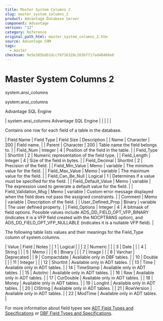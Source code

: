 ```yaml
---
title: Master System Columns 2
slug: master_system_columns_2
product: Advantage Database Server
component: Advantage
version: "12"
category: Reference
original_path_html: master_system_columns_2.htm
source: Advantage CHM
tags:
  - master
checksum: 9e5e385bdb1dcc76f36328c263b7717ad48408e0
---
```


# Master System Columns 2

system.ansi\_columns

system.ansi\_columns

Advantage SQL Engine

| system.ansi\_columns  Advantage SQL Engine |  |  |  |  |

Contains one row for each field of a table in the database.

| Field Name | Field Type | Field Size | Description |
| Name | Character | 200 | Field name. |
| Parent | Character | 200 | Table name the field belongs to. |
| Field\_Num | Integer | 4 | Position of the field in the table. |
| Field\_Type | ShortInt | 2 | Numeric representation of the field type. |
| Field\_Length | Integer | 4 | Size of the field in bytes. |
| Field\_Decimal | ShortInt | 2 | Precision of the field. |
| Field\_Min\_Value | Memo | variable | The minimum value for the field. |
| Field\_Max\_Value | Memo | variable | The maximum value for the field. |
| Field\_Can\_Be\_Null | Logical | 1 | Determines if a value must be specified for the field. |
| Field\_Default\_Value | Memo | variable | The expression used to generate a default value for the field. |
| Field\_Validation\_Msg | Memo | variable | Custom error message displayed when the field does not pass the assigned constraints. |
| Comment | Memo | variable | Description of the field. |
| User\_Defined\_Prop | Binary | variable | The user defined property. |
| Field\_Options | Integer | 4 | A bitmask of field options. Possible values include ADS\_DD\_FIELD\_OPT\_VFP\_BINARY (indicates it is a VFP field created with the NOCPTRANS option), and ADS\_DD\_FIELD\_OPT\_VFP\_NULLABLE (indicates it is a nullable VFP field). |

The following table lists values and their meanings for the Field\_Type column of system.columns.

| Value | Field | Notes |
| 1 | Logical |  |
| 2 | Numeric |  |
| 3 | Date |  |
| 4 | String |  |
| 5 | Memo |  |
| 6 | Binary |  |
| 7 | Image |  |
| 8 | Varchar | Deprecated |
| 9 | Compactdate | Available only in DBF tables. |
| 10 | Double |  |
| 11 | Integer |  |
| 12 | ShortInt | Available only in ADT tables. |
| 13 | Time | Available only in ADT tables. |
| 14 | TimeStamp | Available only in ADT tables. |
| 15 | AutoInc | Available only in ADT tables. |
| 16 | Raw | Available only in ADT tables. |
| 17 | CurDouble | Available only in ADT tables. |
| 18 | Money | Available only in ADT tables. |
| 19 | LongInt | Available only in ADT tables. |
| 20 | CIString | Available only in ADT tables. |
| 21 | RowVersion | Available only in ADT tables. |
| 22 | ModTime | Available only in ADT tables. |

For more information about field types see [ADT Field Types and Specifications](master_adt_field_types_and_specifications.md) or [DBF Field Types and Specifications](master_dbf_field_types_and_specifications.md).
